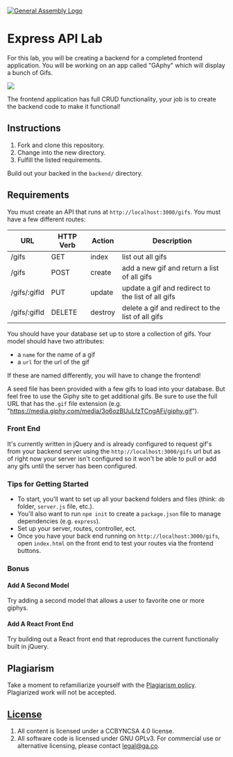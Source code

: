 [![General Assembly Logo](https://camo.githubusercontent.com/1a91b05b8f4d44b5bbfb83abac2b0996d8e26c92/687474703a2f2f692e696d6775722e636f6d2f6b6538555354712e706e67)](https://generalassemb.ly/education/web-development-immersive)

# Express API Lab

For this lab, you will be creating a backend for a completed frontend
application. You will be working on an app called "GAphy" which will display
a bunch of Gifs.

![](images/gaphy.png)

The frontend application has full CRUD functionality, your job is to create the
backend code to make it functional!

## Instructions

1. Fork and clone this repository.
1. Change into the new directory.
1. Fulfill the listed requirements.

Build out your backed in the `backend/` directory.

## Requirements

You must create an API that runs at `http://localhost:3000/gifs`. You must have
a few different routes:

| **URL** | **HTTP Verb** |  **Action**| **Description** |
|------------|-------------|------------|------------|
| /gifs         | GET       | index  | list out all gifs
| /gifs          | POST      | create | add a new gif and return a list of all gifs           
| /gifs/:gifId     | PUT | update    | update a gif and redirect to the list of all gifs
| /gifs/:gifId      | DELETE    | destroy  | delete a gif and redirect to the list of all gifs


You should have your database set up to store a collection of gifs. Your model
should have two attributes:

* a `name` for the name of a gif
* a `url` for the url of the gif

If these are named differently, you will have to change the frontend!

A seed file has been provided with a few gifs to load into your database.  But feel free to use the Giphy site to get additional gifs. Be sure to use the full URL that has the`.gif` file extension (e.g.
"https://media.giphy.com/media/3o6ozBUuLfzTCngAFi/giphy.gif").

### Front End
It's currently written in jQuery and is already configured to request gif's from your backend server using the `http://localhost:3000/gifs` url but as of right now your server isn't configured so it won't be able to pull or add any gifs until the server has been configured.

### Tips for Getting Started

* To start, you'll want to set up all your backend folders and files (think: `db` folder, `server.js` file, etc.).
* You'll also want to run `npm init` to create a `package.json` file to manage dependencies (e.g. `express`).
* Set up your server, routes, controller, ect.
* Once you have your back end running on `http://localhost:3000/gifs`, open `index.html` on the front end to test your routes via the frontend buttons.


### Bonus

#### Add A Second Model

Try adding a second model that allows a user to favorite one or more giphys.

#### Add A React Front End

Try building out a React front end that reproduces the current functionaliy built in jQuery.

## Plagiarism

Take a moment to refamiliarize yourself with the [Plagiarism policy](https://git.generalassemb.ly/DC-WDI/Administrative/blob/master/plagiarism.md). Plagiarized work will not be accepted.

## [License](LICENSE)

1.  All content is licensed under a CC­BY­NC­SA 4.0 license.
1.  All software code is licensed under GNU GPLv3. For commercial use or
    alternative licensing, please contact legal@ga.co.
